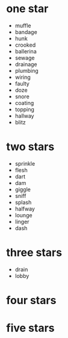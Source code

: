 # one star

- muffle
- bandage
- hunk
- crooked
- ballerina
- sewage
- drainage
- plumbing
- wiring
- faulty
- doze
- snore
- coating
- topping
- hallway
- blitz

# two stars

- sprinkle
- flesh
- dart
- dam
- giggle
- sniff
- splash
- halfway
- lounge    
- linger
- dash

# three stars

- drain
- lobby

# four stars

# five stars